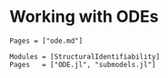 # Working with ODEs

```@index
Pages = ["ode.md"]
```

```@autodocs
Modules = [StructuralIdentifiability]
Pages   = ["ODE.jl", "submodels.jl"]
```

